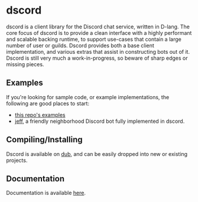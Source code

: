 # dscord
dscord is a client library for the Discord chat service, written in D-lang. The core focus of dscord is to provide a clean interface with a highly performant and scalable backing runtime, to support use-cases that contain a large number of user or guilds. Dscord provides both a base client implementation, and various extras that assist in constructing bots out of it. Dscord is still very much a work-in-progress, so beware of sharp edges or missing pieces.

## Examples
If you're looking for sample code, or example implementations, the following are good places to start:

- [this repo's examples](https://github.com/b1naryth1ef/dscord/tree/master/examples)
- [jeff](https://github.com/b1naryth1ef/jeff), a friendly neighborhood Discord bot fully implemented in dscord.


## Compiling/Installing
Dscord is available on [dub](https://code.dlang.org/packages/dscord), and can be easily dropped into new or existing projects.

## Documentation
Documentation is available [here](http://b1naryth1ef.github.io/dscord/).
